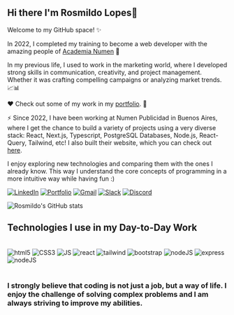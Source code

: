 ## Hi there I'm Rosmildo Lopes👋

Welcome to my GitHub space! ✨

In 2022, I completed my training to become a web developer with the amazing people of [Academia Numen](https://www.instagram.com/academianumen/) 🤩

In my previous life, I used to work in the marketing world, where I developed strong skills in communication, creativity, and project management. Whether it was crafting compelling campaigns or analyzing market trends.📈📊

❤️ Check out some of my work in my [portfolio](https://my-portfolio-sepia-ten-33.vercel.app/). 🌟

⚡️ Since 2022, I have been working at Numen Publicidad in Buenos Aires, where I get the chance to build a variety of projects using a very diverse stack: React, Next.js, Typescript, PostgreSQL Databases, Node.js, React-Query, Tailwind, etc! I also built their website, which you can check out [here](https://landing-academia.vercel.app/ ).

I enjoy exploring new technologies and comparing them with the ones I already know. This way I understand the core concepts of programming in a more intuitive way while having fun :)


[![LinkedIn](https://img.shields.io/badge/LinkedIn-0077B5?style=for-the-badge&logo=linkedin&logoColor=white)](https://www.linkedin.com/in/rosmildolopes/)
[![Portfolio](https://img.shields.io/badge/website-000000?style=for-the-badge&logo=About.me&logoColor=white)](https://my-portfolio-sepia-ten-33.vercel.app/)
[![Gmail](https://img.shields.io/badge/Gmail-D14836?style=for-the-badge&logo=gmail&logoColor=white)](mailto:lopesrosmildo@gmail.com)
[![Slack](https://img.shields.io/badge/Slack-4A154B?style=for-the-badge&logo=slack&logoColor=white)](https://app.slack.com/client/T027411G15X/C026AK9AQGP/rimeto_profile/U045GSKA5EW)
[![Discord](https://img.shields.io/badge/Discord-7289DA?style=for-the-badge&logo=discord&logoColor=white)](https://discordapp.com/users/1073062783161208852)

![Rosmildo's GitHub stats](https://github-readme-stats.vercel.app/api?username=rosmildoLopes&show_icons=true&theme=dracula)

## Technologies I use in my Day-to-Day Work

<div style="display:inline_block" ><br/>
  <img align="center" alt="html5" src="https://img.shields.io/badge/HTML5-E34F26?style=for-the-badge&logo=html5&logoColor=white">
  <img align="center" alt="CSS3" src="https://img.shields.io/badge/CSS3-1572B6?style=for-the-badge&logo=css3&logoColor=white">
  <img align="center" alt="JS" src="https://img.shields.io/badge/JavaScript-F7DF1E?style=for-the-badge&logo=javascript&logoColor=black">
  <img align="center" alt="react" src="https://img.shields.io/badge/React-20232A?style=for-the-badge&logo=react&logoColor=61DAFB">
  <img align="center" alt="tailwind" src="https://img.shields.io/badge/Tailwind_CSS-38B2AC?style=for-the-badge&logo=tailwind-css&logoColor=white">
  <img align="center" alt="bootstrap" src="https://img.shields.io/badge/Bootstrap-563D7C?style=for-the-badge&logo=bootstrap&logoColor=white">
  <img align="center" alt="nodeJS" src="https://img.shields.io/badge/Node.js-43853D?style=for-the-badge&logo=node.js&logoColor=white">
  <img align="center" alt="express" src="https://img.shields.io/badge/Express.js-404D59?style=for-the-badge">
  <img align="center" alt="nodeJS" src="https://img.shields.io/badge/GitHub-100000?style=for-the-badge&logo=github&logoColor=white">
</div><br/>


### I strongly believe that coding is not just a job, but a way of life. I enjoy the challenge of solving complex problems and I am always striving to improve my abilities.







